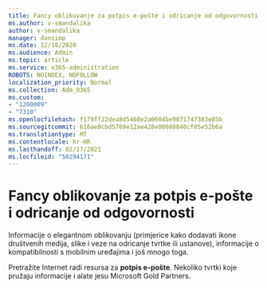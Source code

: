 ```yaml
---
title: Fancy oblikovanje za potpis e-pošte i odricanje od odgovornosti
ms.author: v-smandalika
author: v-smandalika
manager: dansimp
ms.date: 12/18/2020
ms.audience: Admin
ms.topic: article
ms.service: o365-administration
ROBOTS: NOINDEX, NOFOLLOW
localization_priority: Normal
ms.collection: Adm_O365
ms.custom:
- "1200009"
- "7310"
ms.openlocfilehash: f179ff22dea8d5460e2a0604be9071747383e05b
ms.sourcegitcommit: 616ae0cbd5769e12ae428e00088840cf05e52b6a
ms.translationtype: MT
ms.contentlocale: hr-HR
ms.lasthandoff: 02/17/2021
ms.locfileid: "50294171"
---
```

# <a name="fancy-formatting-for-your-email-signature-and-disclaimer"></a>Fancy oblikovanje za potpis e-pošte i odricanje od odgovornosti
Informacije o elegantnom oblikovanju (primjerice kako dodavati ikone društvenih medija, slike i veze na odricanje tvrtke ili ustanove), informacije o kompatibilnosti s mobilnim uređajima i još mnogo toga.

Pretražite Internet radi resursa za **potpis e-pošte**. Nekoliko tvrtki koje pružaju informacije i alate jesu Microsoft Gold Partners.

